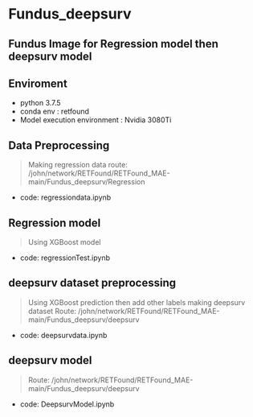 # Fundus_deepsurv
## Fundus Image for Regression model then deepsurv model
>
## Enviroment
* python 3.7.5 
* conda env : retfound
* Model execution environment : Nvidia 3080Ti

## Data Preprocessing
> Making regression data route: /john/network/RETFound/RETFound_MAE-main/Fundus_deepsurv/Regression
* code: regressiondata.ipynb

## Regression model
> Using XGBoost model
* code: regressionTest.ipynb

## deepsurv dataset preprocessing
> Using XGBoost prediction then add other labels making deepsurv dataset
> Route: /john/network/RETFound/RETFound_MAE-main/Fundus_deepsurv/deepsurv
* code: deepsurvdata.ipynb

## deepsurv model
> Route: /john/network/RETFound/RETFound_MAE-main/Fundus_deepsurv/deepsurv
* code: DeepsurvModel.ipynb
